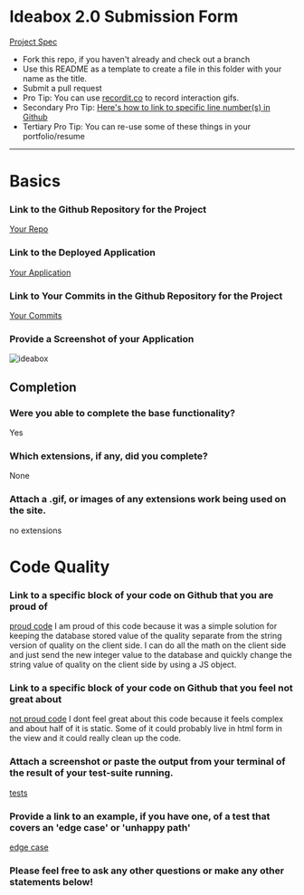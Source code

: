 # Ideabox 2.0 Submission Form
[Project Spec](https://github.com/turingschool/curriculum/blob/master/source/projects/revenge_of_idea_box.markdown)

* Fork this repo, if you haven't already and check out a branch
* Use this README as a template to create a file in this folder with your name as the title.
* Submit a pull request
* Pro Tip: You can use [recordit.co](http://recordit.co/) to record interaction gifs.
* Secondary Pro Tip: [Here's how to link to specific line number(s) in Github](http://stackoverflow.com/questions/23821235/how-to-link-to-specific-line-number-on-github)
* Tertiary Pro Tip: You can re-use some of these things in your portfolio/resume

------

# Basics

### Link to the Github Repository for the Project
[Your Repo](https://github.com/natevenn/ideabox)

### Link to the Deployed Application
[Your Application](http://idea-boxx.herokuapp.com/)

### Link to Your Commits in the Github Repository for the Project
[Your Commits](https://github.com/natevenn/ideabox/commits/master)

### Provide a Screenshot of your Application
![ideabox](<img width="552" alt="ideabox" src="https://cloud.githubusercontent.com/assets/8459012/15279070/d168a716-1add-11e6-8ff2-476f3c926279.png">)

## Completion

### Were you able to complete the base functionality?
Yes

### Which extensions, if any, did you complete?
None

### Attach a .gif, or images of any extensions work being used on the site.
no extensions

# Code Quality

### Link to a specific block of your code on Github that you are proud of
[proud code](https://github.com/natevenn/ideabox/blob/master/app/assets/javascripts/ideas.js#L40)
I am proud of this code because it was a simple solution for keeping the
database stored value of the quality separate from the string version of quality
on the client side. I can do all the math on the client side and just send the
new integer value to the database and quickly change the string value of quality
on the client side by using a JS object.

### Link to a specific block of your code on Github that you feel not great about
[not proud code](https://github.com/natevenn/ideabox/blob/master/app/assets/javascripts/ideas.js#L42-L58)
I dont feel great about this code because it feels complex and about half of it
is static. Some of it could probably live in html form in the view and it could
really clean up the code.

### Attach a screenshot or paste the output from your terminal of the result of your test-suite running.
[tests](<img width="704" alt="idea-box-testing" src="https://cloud.githubusercontent.com/assets/8459012/15279119/50622dda-1ade-11e6-97b7-68d83ff9869c.png">)

### Provide a link to an example, if you have one, of a test that covers an 'edge case' or 'unhappy path'
[edge case](https://github.com/natevenn/ideabox/blob/master/spec/javascripts/change_quality_spec.js#L25-L30)


### Please feel free to ask any other questions or make any other statements below!


